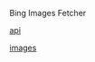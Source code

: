 Bing Images Fetcher

[api](https://blog.csdn.net/m0_37682004/article/details/82314055)

[images](https://bing.ioliu.cn)
